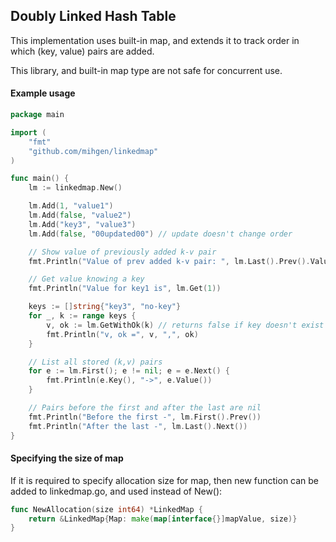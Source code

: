 ## Doubly Linked Hash Table
This implementation uses built-in map, and extends it to track order in which (key, value) pairs are added.

This library, and built-in map type are not safe for concurrent use.

#### Example usage
```go
package main

import (
	"fmt"
	"github.com/mihgen/linkedmap"
)

func main() {
	lm := linkedmap.New()

	lm.Add(1, "value1")
	lm.Add(false, "value2")
	lm.Add("key3", "value3")
	lm.Add(false, "00updated00") // update doesn't change order

	// Show value of previously added k-v pair
	fmt.Println("Value of prev added k-v pair: ", lm.Last().Prev().Value())

	// Get value knowing a key
	fmt.Println("Value for key1 is", lm.Get(1))

	keys := []string{"key3", "no-key"}
	for _, k := range keys {
		v, ok := lm.GetWithOk(k) // returns false if key doesn't exist in a map
		fmt.Println("v, ok =", v, ",", ok)
	}

	// List all stored (k,v) pairs
	for e := lm.First(); e != nil; e = e.Next() {
		fmt.Println(e.Key(), "->", e.Value())
	}

	// Pairs before the first and after the last are nil
	fmt.Println("Before the first -", lm.First().Prev())
	fmt.Println("After the last -", lm.Last().Next())
}
```

#### Specifying the size of map
If it is required to specify allocation size for map, then new function can be added to linkedmap.go, and used instead of New():

```go
func NewAllocation(size int64) *LinkedMap {
	return &LinkedMap{Map: make(map[interface{}]mapValue, size)}
}
```
